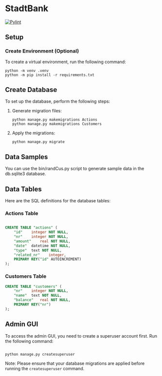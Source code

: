 # StadtBank

[![Pylint](https://github.com/Kafalar-Karisik/StadtBank/actions/workflows/pylint.yml/badge.svg)](https://github.com/Kafalar-Karisik/StadtBank/actions/workflows/pylint.yml)

## Setup

### Create Environment (Optional)

To create a virtual environment, run the following command:

```shell
python -m venv .venv
python -m pip install -r requirements.txt
```

## Create Database

To set up the database, perform the following steps:

1. Generate migration files:

    ```shell
    python manage.py makemigrations Actions
    python manage.py makemigrations Customers
    ```

2. Apply the migrations:

    ```shell
    python manage.py migrate
    ```

## Data Samples

You can use the bin/randCus.py script to generate sample data in the db.sqlite3 database.

## Data Tables

Here are the SQL definitions for the database tables:

### Actions Table

```sql

CREATE TABLE "actions" (
    "id"    integer NOT NULL,
    "nr"    integer NOT NULL,
    "amount"    real NOT NULL,
    "date"  datetime NOT NULL,
    "type"  text NOT NULL,
    "related_nr"    integer,
    PRIMARY KEY("id" AUTOINCREMENT)
);
```

### Customers Table

```sql
CREATE TABLE "customers" (
    "nr"    integer NOT NULL,
    "name"  text NOT NULL,
    "balance"   real NOT NULL,
    PRIMARY KEY("nr")
);
```

## Admin GUI

To access the admin GUI, you need to create a superuser account first. Run the following command:

```shell

python manage.py createsuperuser
```

Note: Please ensure that your database migrations are applied before running the `createsuperuser` command.

